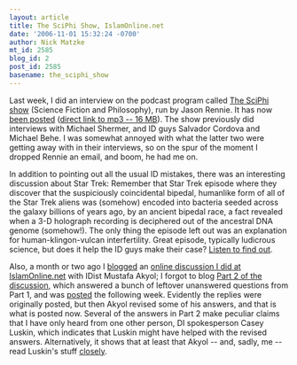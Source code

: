 ```yaml
---
layout: article
title: The SciPhi Show, IslamOnline.net
date: '2006-11-01 15:32:24 -0700'
author: Nick Matzke
mt_id: 2585
blog_id: 2
post_id: 2585
basename: the_sciphi_show
---
```

<img src="http://thesciphishow.com/images/albumart_sf.jpg" alt="" style="float:left;" />Last week, I did an interview on the podcast program called [The SciPhi show](http://thesciphishow.com) (Science Fiction and Philosophy), run by Jason Rennie.  It has now [been posted](http://thesciphishow.com/?p=75) ([direct link to mp3 -- 16 MB](http://thesciphishow.com/audio/tspsoc18-pt.mp3)).  The show previously did interviews with Michael Shermer, and ID guys Salvador Cordova and Michael Behe.  I was somewhat annoyed with what the latter two were getting away with in their interviews, so on the spur of the moment I dropped Rennie an email, and boom, he had me on.  

In addition to pointing out all the usual ID mistakes, there was an interesting discussion about Star Trek: Remember that Star Trek episode where they discover that the suspiciously coincidental bipedal, humanlike form of all of the Star Trek aliens was (somehow) encoded into bacteria seeded across the galaxy billions of years ago, by an ancient bipedal race, a fact revealed when a 3-D holograph recording is deciphered out of the ancestral DNA genome (somehow!).  The only thing the episode left out was an explanation for human-klingon-vulcan interfertility.  Great episode, typically ludicrous science, but does it help the ID guys make their case?  [Listen to find out](http://thesciphishow.com/?p=75).

Also, a month or two ago I [blogged](/archives/2006/08/live-discussion.html) an [online discussion I did at IslamOnline.net](http://www.islamonline.net/livedialogue/english/Guestcv.asp?hGuestID=QYL0zb) with IDist Mustafa Akyol; I forgot to blog [Part 2 of the discussion](http://www.islamonline.net/livedialogue/english/Browse.asp?hGuestID=a0iQ4n), which answered a bunch of leftover unanswered questions from Part 1, and was [posted](http://www.islamonline.net/livedialogue/english/Browse.asp?hGuestID=a0iQ4n) the following week.  Evidently the replies were originally posted, but then Akyol revised some of his answers, and that is what is posted now.  Several of the answers in Part 2 make peculiar claims that I have only heard from one other person, DI spokesperson Casey Luskin, which indicates that Luskin might have helped with the revised answers.  Alternatively, it shows that at least that Akyol -- and, sadly, me -- read Luskin's stuff [closely](/archives/2006/10/luskin-intervie.html).
